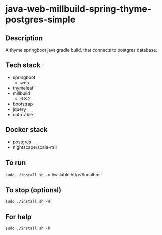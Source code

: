# java-web-millbuild-spring-thyme-postgres-simple

## Description
A thyme springboot java gradle build,
that connects to postgres database.

## Tech stack
- springboot
  - web
- thymeleaf
- millbuild
  - 6.8.2
- bootstrap
- jquery
- dataTable

## Docker stack
- postgres
- nightscape/scala-mill

## To run
`sudo ./install.sh -u`
Available http://localhost

## To stop (optional)
`sudo ./install.sh -d`

## For help
`sudo ./install.sh -h`
